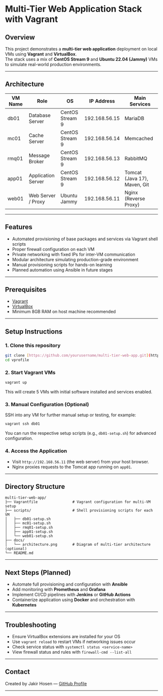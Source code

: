 # Multi-Tier Web Application Stack with Vagrant

## Overview

This project demonstrates a **multi-tier web application** deployment on local VMs using **Vagrant** and **VirtualBox**.  
The stack uses a mix of **CentOS Stream 9** and **Ubuntu 22.04 (Jammy)** VMs to simulate real-world production environments.

---

## Architecture

| VM Name | Role               | OS           | IP Address      | Main Services                  |
|---------|--------------------|--------------|-----------------|-------------------------------|
| db01    | Database Server    | CentOS Stream 9 | 192.168.56.15  | MariaDB                       |
| mc01    | Cache Server       | CentOS Stream 9 | 192.168.56.14  | Memcached                    |
| rmq01   | Message Broker     | CentOS Stream 9 | 192.168.56.13  | RabbitMQ                     |
| app01   | Application Server | CentOS Stream 9 | 192.168.56.12  | Tomcat (Java 17), Maven, Git |
| web01   | Web Server / Proxy | Ubuntu Jammy  | 192.168.56.11  | Nginx (Reverse Proxy)        |

---

## Features

- Automated provisioning of base packages and services via Vagrant shell scripts
- Proper firewall configuration on each VM
- Private networking with fixed IPs for inter-VM communication
- Modular architecture simulating production-grade environment
- Manual provisioning scripts for hands-on learning
- Planned automation using Ansible in future stages

---

## Prerequisites

- [Vagrant](https://www.vagrantup.com/downloads)
- [VirtualBox](https://www.virtualbox.org/wiki/Downloads)
- Minimum 8GB RAM on host machine recommended

---

## Setup Instructions

### 1. Clone this repository

```bash
git clone [https://github.com/yourusername/multi-tier-web-app.git](https://github.com/hiddenclue0/vprofile.git)
cd vprofile
```

### 2. Start Vagrant VMs

```bash
vagrant up
```

This will create 5 VMs with initial software installed and services enabled.

### 3. Manual Configuration (Optional)

SSH into any VM for further manual setup or testing, for example:

```bash
vagrant ssh db01
```

You can run the respective setup scripts (e.g., `db01-setup.sh`) for advanced configuration.

### 4. Access the Application

- Visit `http://192.168.56.11` (the web server) from your host browser.
- Nginx proxies requests to the Tomcat app running on `app01`.

---

## Directory Structure

```
multi-tier-web-app/
├── Vagrantfile                # Vagrant configuration for multi-VM setup
├── scripts/                   # Shell provisioning scripts for each VM
│   ├── db01-setup.sh
│   ├── mc01-setup.sh
│   ├── rmq01-setup.sh
│   ├── app01-setup.sh
│   └── web01-setup.sh
├── docs/
│   └── architecture.png       # Diagram of multi-tier architecture (optional)
└── README.md
```

---

## Next Steps (Planned)

- Automate full provisioning and configuration with **Ansible**
- Add monitoring with **Prometheus** and **Grafana**
- Implement CI/CD pipelines with **Jenkins** or **GitHub Actions**
- Containerize application using **Docker** and orchestration with **Kubernetes**

---

## Troubleshooting

- Ensure VirtualBox extensions are installed for your OS
- Use `vagrant reload` to restart VMs if networking issues occur
- Check service status with `systemctl status <service-name>`
- View firewall status and rules with `firewall-cmd --list-all`

---

## Contact

Created by Jakir Hosen — [GitHub Profile](https://github.com/hiddenclue0)

---

